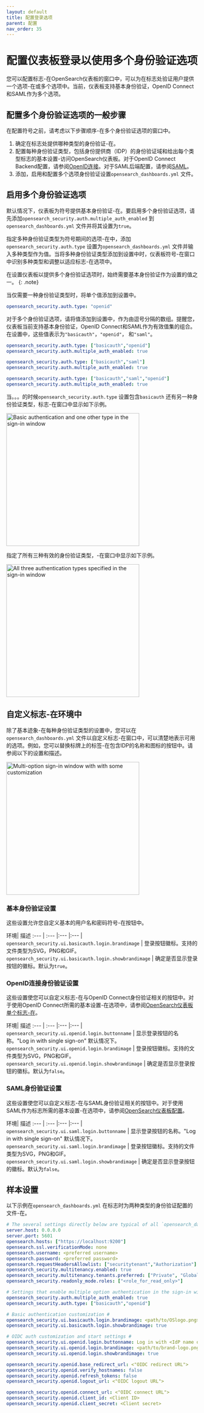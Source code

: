 ```yaml
---
layout: default
title: 配置登录选项
parent: 配置
nav_order: 35
---
```


# 配置仪表板登录以使用多个身份验证选项

您可以配置标志-在OpenSearch仪表板的窗口中，可以为在标志处验证用户提供一个选项-在或多个选项中。当前，仪表板支持基本身份验证，OpenID Connect和SAML作为多个选项。

## 配置多个身份验证选项的一般步骤

在配置符号之前，请考虑以下步骤顺序-在多个身份验证选项的窗口中。

1. 确定在标志处提供哪种类型的身份验证-在。
1. 配置每种身份验证类型，包括身份提供商（IDP）的身份验证域和给出每个类型标志的基本设置-访问OpenSearch仪表板。对于OpenID Connect Backend配置，请参阅[OpenID连接]({{site.url}}{{site.baseurl}}/security/authentication-backends/openid-connect/)。对于SAML后端配置，请参阅[SAML]({{site.url}}{{site.baseurl}}/security/authentication-backends/saml/)。
1. 添加，启用和配置多个选项身份验证设置`opensearch_dashboards.yml` 文件。

## 启用多个身份验证选项

默认情况下，仪表板为符号提供基本身份验证-在。要启用多个身份验证选项，请先添加`opensearch_security.auth.multiple_auth_enabled` 到`opensearch_dashboards.yml` 文件并将其设置为`true`。

指定多种身份验证类型为符号期间的选项-在中，添加`opensearch_security.auth.type` 设置为`opensearch_dashboards.yml` 文件并输入多种类型作为值。当将多种身份验证类型添加到设置中时，仪表板符号-在窗口中识别多种类型和调整以适应标志-在选项中。

在设置仪表板以提供多个身份验证选项时，始终需要基本身份验证作为设置的值之一。
{: .note}

当仅需要一种身份验证类型时，将单个值添加到设置中。

```yml
opensearch_security.auth.type: "openid"
```

对于多个身份验证选项，请将值添加到设置中，作为由逗号分隔的数组。提醒您，仪表板当前支持基本身份验证，OpenID Connect和SAML作为有效值集的组合。在设置中，这些值表示为`"basicauth"`，`"openid"`， 和`"saml"`。

```yml
opensearch_security.auth.type: ["basicauth","openid"]
opensearch_security.auth.multiple_auth_enabled: true
```

```yml
opensearch_security.auth.type: ["basicauth","saml"]
opensearch_security.auth.multiple_auth_enabled: true
```

```yml
opensearch_security.auth.type: ["basicauth","saml","openid"]
opensearch_security.auth.multiple_auth_enabled: true
```

当。。。的时候`opensearch_security.auth.type` 设置包含`basicauth` 还有另一种身份验证类型，标志-在窗口中显示如下示例。

<img src="{{site.url}}{{site.baseurl}}/images/Security/OneOptionWithoutLogo.png" alt="Basic authentication and one other type in the sign-in window" width="350">

指定了所有三种有效的身份验证类型，-在窗口中显示如下示例。

<img src="{{site.url}}{{site.baseurl}}/images/Security/TwoOptionWithoutLogo.png" alt="All three authentication types specified in the sign-in window" width="350">

## 自定义标志-在环境中

除了基本迹象-在每种身份验证类型的设置中，您可以在`opensearch_dashboards.yml` 文件以自定义标志-在窗口中，可以清楚地表示可用的选项。例如，您可以替换标牌上的标签-在包含IDP的名称和图标的按钮中。请参阅以下的设置和描述。

<img src="{{site.url}}{{site.baseurl}}/images/Security/TwoOptionWithLogo.png" alt="Multi-option sign-in window with with some customization" width="350">

### 基本身份验证设置

这些设置允许您自定义基本的用户名和密码符号-在按钮中。

环境| 描述
:--- | :--- |:--- |:--- |
`opensearch_security.ui.basicauth.login.brandimage` |  登录按钮徽标。支持的文件类型为SVG，PNG和GIF。
`opensearch_security.ui.basicauth.login.showbrandimage` |  确定是否显示登录按钮的徽标。默认为`true`。

### OpenID连接身份验证设置

这些设置使您可以自定义标志-在与OpenID Connect身份验证相关的按钮中。对于使用OpenID Connect所需的基本设置-在选项中，请参阅[OpenSearch仪表板单个标志-在]({{site.url}}{{site.baseurl}}/security/authentication-backends/openid-connect/#opensearch-dashboards-single-sign-on)。

环境| 描述
:--- | :--- |:--- |:--- |
`opensearch_security.ui.openid.login.buttonname` |  显示登录按钮的名称。"Log in with single sign-on" 默认情况下。
`opensearch_security.ui.openid.login.brandimage` |  登录按钮徽标。支持的文件类型为SVG，PNG和GIF。
`opensearch_security.ui.openid.login.showbrandimage` |  确定是否显示登录按钮的徽标。默认为`false`。

### SAML身份验证设置

这些设置使您可以自定义标志-在与SAML身份验证相关的按钮中。对于使用SAML作为标志所需的基本设置-在选项中，请参阅[OpenSearch仪表板配置]({{site.url}}{{site.baseurl}}/security/authentication-backends/saml/#opensearch-dashboards-configuration)。

环境| 描述
:--- | :--- |:--- |:--- |
`opensearch_security.ui.saml.login.buttonname` |  显示登录按钮的名称。"Log in with single sign-on" 默认情况下。
`opensearch_security.ui.saml.login.brandimage` |  登录按钮徽标。支持的文件类型为SVG，PNG和GIF。
`opensearch_security.ui.saml.login.showbrandimage` |  确定是否显示登录按钮的徽标。默认为`false`。

## 样本设置
以下示例在`opensearch_dashboards.yml` 在标志时为两种类型的身份验证配置的文件-在。

```yml
# The several settings directly below are typical of all `opensearch_dashboards.yml` configurations. #
server.host: 0.0.0.0
server.port: 5601
opensearch.hosts: ["https://localhost:9200"]
opensearch.ssl.verificationMode: none
opensearch.username: <preferred username>
opensearch.password: <preferred password>
opensearch.requestHeadersAllowlist: ["securitytenant","Authorization"]
opensearch_security.multitenancy.enabled: true
opensearch_security.multitenancy.tenants.preferred: ["Private", "Global"]
opensearch_security.readonly_mode.roles: ["<role_for_read_only>"]

# Settings that enable multiple option authentication in the sign-in window #
opensearch_security.auth.multiple_auth_enabled: true
opensearch_security.auth.type: ["basicauth","openid"]

# Basic authentication customization #
opensearch_security.ui.basicauth.login.brandimage: <path/to/OSlogo.png>
opensearch_security.ui.basicauth.login.showbrandimage: true

# OIDC auth customization and start settings #
opensearch_security.ui.openid.login.buttonname: Log in with <IdP name or other> 
opensearch_security.ui.openid.login.brandimage: <path/to/brand-logo.png>
opensearch_security.ui.openid.login.showbrandimage: true

opensearch_security.openid.base_redirect_url: <"OIDC redirect URL">
opensearch_security.openid.verify_hostnames: false
opensearch_security.openid.refresh_tokens: false
opensearch_security.openid.logout_url: <"OIDC logout URL">

opensearch_security.openid.connect_url: <"OIDC connect URL">
opensearch_security.openid.client_id: <Client ID>
opensearch_security.openid.client_secret: <Client secret>
```

